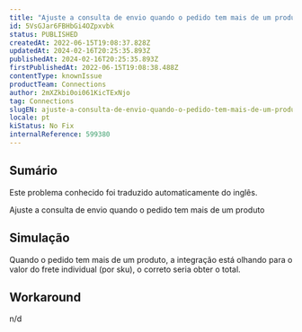 ```yaml
---
title: "Ajuste a consulta de envio quando o pedido tem mais de um produto - Centauro"
id: 5VsGJar6FBHbGi4OZpxvbk
status: PUBLISHED
createdAt: 2022-06-15T19:08:37.828Z
updatedAt: 2024-02-16T20:25:35.893Z
publishedAt: 2024-02-16T20:25:35.893Z
firstPublishedAt: 2022-06-15T19:08:38.488Z
contentType: knownIssue
productTeam: Connections
author: 2mXZkbi0oi061KicTExNjo
tag: Connections
slugEN: ajuste-a-consulta-de-envio-quando-o-pedido-tem-mais-de-um-produto-centauro
locale: pt
kiStatus: No Fix
internalReference: 599380
---
```


## Sumário

<div class="alert alert-info">
  <p>Este problema conhecido foi traduzido automaticamente do inglês.</p>
</div>


Ajuste a consulta de envio quando o pedido tem mais de um produto



## Simulação


Quando o pedido tem mais de um produto, a integração está olhando para o valor do frete individual (por sku), o correto seria obter o total.



## Workaround


n/d

